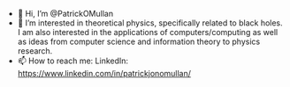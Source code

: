 - 👋 Hi, I’m @PatrickOMullan
- 👀 I’m interested in theoretical physics, specifically related to black holes. I am also interested in the applications of computers/computing as well as ideas from computer science and information theory to physics research.
- 📫 How to reach me: LinkedIn: https://www.linkedin.com/in/patrickjonomullan/

<!---
PatrickOMullan/PatrickOMullan is a ✨ special ✨ repository because its `README.md` (this file) appears on your GitHub profile.
You can click the Preview link to take a look at your changes.
--->
